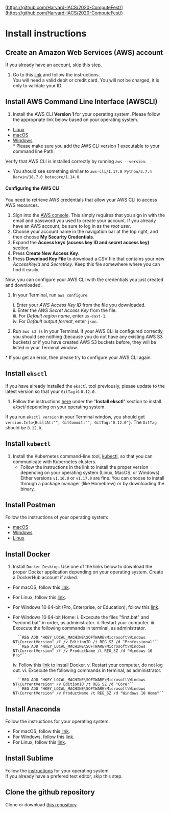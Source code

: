 
[https://github.com/Harvard-IACS/2020-ComputeFest/](https://github.com/Harvard-IACS/2020-ComputeFest/)  

  

# Install instructions  
  
  
  
## Create an Amazon Web Services (AWS) account  
If you already have an account, skip this step.  
1. Go to this [link](https://portal.aws.amazon.com/billing/signup) and follow the instructions.  
You will need a valid debit or credit card. You will not be charged, it is only to validate your ID.  
  
## Install AWS Command Line Interface (AWSCLI)  
  
1. Install the AWS CLI **Version 1** for your operating system. Please follow the appropriate link below based on your operating system.  
* [Linux](https://docs.aws.amazon.com/cli/latest/userguide/install-linux.html)  
* [macOS](https://docs.aws.amazon.com/cli/latest/userguide/install-macos.html)  
* [Windows](https://docs.aws.amazon.com/cli/latest/userguide/install-windows.html#install-msi-on-windows)  
\* Please make sure you add the AWS CLI version 1 executable to your command line Path.  
  
Verify that AWS CLI is installed correctly by running `aws --version`.  
* You should see something similar to `aws-cli/1.17.0 Python/3.7.4 Darwin/18.7.0 botocore/1.14.0`.  
  
#### Configuring the AWS CLI  
You need to retrieve AWS credentials that allow your AWS CLI to access AWS resources.  
  
1. Sign into the [AWS console]([https://aws.amazon.com/console/](https://aws.amazon.com/console/)). This simply requires that you sign in with the email and password you used to create your account. If you already have an AWS account, be sure to log in as the _root user_.  
2. Choose your account name in the navigation bar at the top right, and then choose **My Security Credentials**.  
3. Expand the **Access keys (access key ID and secret access key)** section.  
4. Press **Create New Access Key**.  
5. Press **Download Key File** to download a CSV file that contains your new _AccessKeyId_ and _SecretKey_. Keep this file somewhere where you can find it easily.  
  
Now, you can configure your AWS CLI with the credentials you just created and downloaded.  
  
1. In your Terminal, run `aws configure`.  
  
	i. Enter your _AWS Access Key ID_ from the file you downloaded.  
	ii. Enter the _AWS Secret Access Key_ from the file.  
	iii. For _Default region name_, enter ``us-east-1``.  
	iv. For _Default output format_, enter ``json``.  
  
2. Run `aws s3 ls` in your Terminal. If your AWS CLI is configured correctly, you should see nothing (because you do not have any existing AWS S3 buckets) or if you have created AWS S3 buckets before, they will be listed in your Terminal window.  
  
\* If you get an error, then please try to configure your AWS CLI again.  
  
## Install `eksctl`
If you have already installed the `eksctl` tool previously, please update to the latest version so that your `GitTag` is `0.12.0`.  
  
1. Follow the instructions [here]([https://docs.aws.amazon.com/eks/latest/userguide/getting-started-eksctl.html#w243aac11b7b5b9b7b1](https://docs.aws.amazon.com/eks/latest/userguide/getting-started-eksctl.html#w243aac11b7b5b9b7b1)) under the "**Install eksctl**" section to install _eksctl_ depending on your operating system.  
  
If you run `eksctl version` in your Terminal window, you should get `version.Info{BuiltAt:"", GitCommit:"", GitTag:"0.12.0"}`. The `GitTag` should be `0.12.0`.  
  
  
  
## Install `kubectl`  
  
1. Install the Kubernetes command-line tool, [kubectl](https://kubernetes.io/docs/tasks/tools/install-kubectl/), so that you can communicate with Kubernetes clusters.  
	* Follow the instructions in the link to install the proper version depending on your operating system (Linux, MacOS, or Windows). Either versions `v1.16.0` or `v1.17.0` are fine. You can choose to install through a package manager (like Homebrew) or by downloading the binary.  
  
## Install Postman  
Follow the instructions of your operating system:  
* [macOS](https://learning.getpostman.com/docs/postman/launching-postman/installation-and-updates/#installing-postman-on-mac)  
* [Windows](https://learning.getpostman.com/docs/postman/launching-postman/installation-and-updates/#installing-postman-on-windows)  
* [Linux](https://learning.getpostman.com/docs/postman/launching-postman/installation-and-updates/#installing-postman-on-linux)  
  
## Install Docker  
  
1. Install `Docker Desktop`. Use one of the links below to download the proper Docker application depending on your operating system. Create a DockerHub account if asked.  
* For macOS, follow this [link](https://docs.docker.com/docker-for-mac/install/).  
* For Linux, follow this [link](https://docs.docker.com/install/linux/docker-ce/ubuntu/).  
* For Windows 10 64-bit (Pro, Enterprise, or Education), follow this [link](https://docs.docker.com/docker-for-windows/install/).  
* For Windows 10 64-bit Home:
	i.		Excecute the files "first.bat" and "second.bat" in order, as administrator.
	ii.		Restart your computer.
	iii. 	Excecute the following commands in terminal, as administrator.
	
		``REG ADD "HKEY_LOCAL_MACHINE\SOFTWARE\Microsoft\Windows NT\CurrentVersion" /f /v EditionID /t REG_SZ /d "Professional"``
		``REG ADD "HKEY_LOCAL_MACHINE\SOFTWARE\Microsoft\Windows NT\CurrentVersion" /f /v ProductName /t REG_SZ /d "Windows 10 Pro"``
	iv.	Follow this [link](https://docs.docker.com/docker-for-windows/install/) to install Docker.
	v.	Restart your computer, do not log out.
	vi.	Excecute the following commands in terminal, as administrator.
		
		``REG ADD "HKEY_LOCAL_MACHINE\SOFTWARE\Microsoft\Windows NT\CurrentVersion" /v EditionID /t REG_SZ /d "Core"``
		``REG ADD "HKEY_LOCAL_MACHINE\SOFTWARE\Microsoft\Windows NT\CurrentVersion" /v ProductName /t REG_SZ /d "Windows 10 Home"``
  
## Install Anaconda  
  
Follow the instructions for your operating system.  
* For macOS, follow this [link](https://docs.anaconda.com/anaconda/install/mac-os/).  
* For Windows, follow this [link](https://docs.anaconda.com/anaconda/install/windows/).  
* For Linux, follow this [link](https://docs.anaconda.com/anaconda/install/linux/).  
  
## Install Sublime  
Follow the [instructions](https://www.sublimetext.com/3) for your operating system.  
If you already have a prefered text editor, skip this step.  
  
  
## Clone the github repository  
  
Clone or download [this repository](https://github.com/Harvard-IACS/2020-ComputeFest/).
